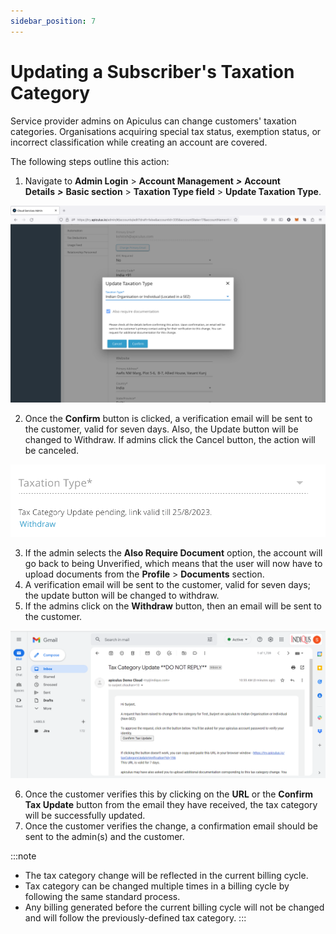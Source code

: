 ```yaml
---
sidebar_position: 7
---
```

# Updating a Subscriber's Taxation Category

Service provider admins on Apiculus can change customers' taxation categories. Organisations acquiring special tax status, exemption status, or incorrect classification while creating an account are covered.

The following steps outline this action:

1. Navigate to **Admin Login** > **Account Management** **_>_** **Account Details** **_>_** **Basic section** > **Taxation Type field** > **Update Taxation Type**.

![Updating a Subscriber's Taxation Category](img/Taxation1.png)

2. Once the **Confirm** button is clicked, a verification email will be sent to the customer, valid for seven days. Also, the Update button will be changed to Withdraw. If admins click the Cancel button, the action will be canceled.

![Updating a Subscriber's Taxation Category](img/Taxation2.png)

3. If the admin selects the **Also Require Document** option, the account will go back to being Unverified, which means that the user will now have to upload documents from the **Profile** > **Documents** section.
4. A verification email will be sent to the customer, valid for seven days; the update button will be changed to withdraw.
5. If the admins click on the **Withdraw** button, then an email will be sent to the customer.

![Updating a Subscriber's Taxation Category](img/Taxation3.png)

6. Once the customer verifies this by clicking on the **URL** or the **Confirm Tax Update** button from the email they have received, the tax category will be successfully updated.
7. Once the customer verifies the change, a confirmation email should be sent to the admin(s) and the customer.

:::note

- The tax category change will be reflected in the current billing cycle.
- Tax category can be changed multiple times in a billing cycle by following the same standard process.
- Any billing generated before the current billing cycle will not be changed and will follow the previously-defined tax category.
:::